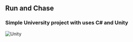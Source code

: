 <div id = "header" align="center">
 <img src="https://media.giphy.com/media/fxeeuml8GaESfmuE4z/giphy-downsized-large.gif" height="16"/>
 </div>
<h2> Run and Chase </a> </h2>

 <h3>Simple University project with uses C# and Unity </h3>
 
![Unity](https://img.shields.io/badge/unity-%230095D5.svg?style=for-the-badge&logo=unity&logoColor=black)
